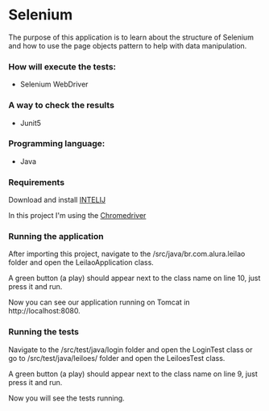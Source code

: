 # Selenium

The purpose of this application is to learn about the structure of Selenium and how to use the page objects pattern to help with data manipulation.

### How will execute the tests:
- Selenium WebDriver

### A way to check the results
- Junit5

### Programming language:
- Java


### Requirements

Download and install [INTELIJ](https://www.jetbrains.com/idea/)

In this project I'm using the [Chromedriver](https://chromedriver.chromium.org/downloads)

### Running the application

After importing this project, navigate to the /src/java/br.com.alura.leilao folder and open the LeilaoApplication class.

A green button (a play) should appear next to the class name on line 10, just press it and run.

Now you can see our application running on Tomcat in http://localhost:8080.

### Running the tests

Navigate to the /src/test/java/login folder and open the LoginTest class or go to /src/test/java/leiloes/ folder and open the LeiloesTest class.

A green button (a play) should appear next to the class name on line 9, just press it and run.

Now you will see the tests running.
